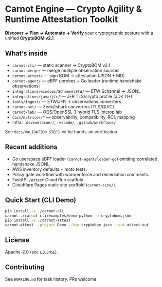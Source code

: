 # Carnot Engine — Crypto Agility & Runtime Attestation Toolkit

**Discover → Plan → Automate → Verify** your cryptographic posture with a unified **CryptoBOM v2.1**.

## What’s inside
- `carnot-cli/` — static scanner → CryptoBOM v2.1
- `carnot-merge/` — merge multiple observation sources
- `carnot-attest/` — sign BOM → attestation (JSON + MD)
- `carnot-agent/` — eBPF uprobes + Go loader (runtime handshake observations)
- `integrations/windows/SChannelETW/` — ETW Schannel → JSONL
- `integrations/java/jfr/` — JFR TLS/crypto profile (JDK 11+)
- `tools/ingest/` — ETW/JFR → observations converters
- `carnot-net/` — Zeek/tshark converters (TLS/QUIC)
- `carnot-lab/` — OQS/OpenSSL 3 hybrid TLS interop lab
- `docs/matrices/*` — observability, compatibility, ROI, mapping
- Infra: `.devcontainer/`, `.vscode/`, `.github/workflows/`

See `docs/VALIDATION_STEPS.md` for hands-on verification.

## Recent additions
- Go userspace eBPF loader (`carnot-agent/loader-go`) emitting correlated handshake JSONL.
- AWS inventory defaults + moto tests.
- Policy gate workflow with warn/enforce and remediation comments.
- FastAPI `/attest` Cloud Run scaffold.
- Cloudflare Pages static site scaffold (`carnot-site/`).

## Quick Start (CLI Demo)
```bash
pip install -e ./carnot-cli
carnot ./carnot-cli/examples/demo-python -o cryptobom.json
pip install -e ./carnot-attest
carnot-attest --project Demo --bom cryptobom.json --out attest-out
```

## License
Apache-2.0 (see `LICENSE`).

## Contributing
See `WORKLOG.md` for task history. PRs welcome.
